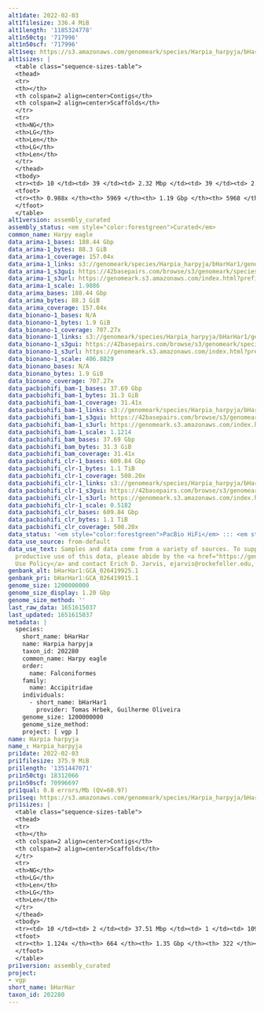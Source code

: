 ```yaml
---
alt1date: 2022-02-03
alt1filesize: 336.4 MiB
alt1length: '1185324778'
alt1n50ctg: '717996'
alt1n50scf: '717996'
alt1seq: https://s3.amazonaws.com/genomeark/species/Harpia_harpyja/bHarHar1/assembly_curated/bHarHar1.alt.cur.20220203.fasta.gz
alt1sizes: |
  <table class="sequence-sizes-table">
  <thead>
  <tr>
  <th></th>
  <th colspan=2 align=center>Contigs</th>
  <th colspan=2 align=center>Scaffolds</th>
  </tr>
  <tr>
  <th>NG</th>
  <th>LG</th>
  <th>Len</th>
  <th>LG</th>
  <th>Len</th>
  </tr>
  </thead>
  <tbody>
  <tr><td> 10 </td><td> 39 </td><td> 2.32 Mbp </td><td> 39 </td><td> 2.32 Mbp </td></tr><tr><td> 20 </td><td> 103 </td><td> 1.61 Mbp </td><td> 103 </td><td> 1.61 Mbp </td></tr><tr><td> 30 </td><td> 188 </td><td> 1.24 Mbp </td><td> 188 </td><td> 1.24 Mbp </td></tr><tr><td> 40 </td><td> 298 </td><td> 0.96 Mbp </td><td> 298 </td><td> 0.96 Mbp </td></tr><tr style="background-color:#cccccc;"><td> 50 </td><td> 442 </td><td> 0.72 Mbp </td><td> 442 </td><td> 0.72 Mbp </td></tr><tr><td> 60 </td><td> 641 </td><td> 0.50 Mbp </td><td> 641 </td><td> 0.50 Mbp </td></tr><tr><td> 70 </td><td> 935 </td><td> 318.14 Kbp </td><td> 935 </td><td> 318.14 Kbp </td></tr><tr><td> 80 </td><td> 1462 </td><td> 157.68 Kbp </td><td> 1462 </td><td> 157.68 Kbp </td></tr><tr><td> 90 </td><td> 2826 </td><td> 53.94 Kbp </td><td> 2825 </td><td> 53.99 Kbp </td></tr><tr><td> 100 </td><td> 0 </td><td>  </td><td> 0 </td><td>  </td></tr></tbody>
  <tfoot>
  <tr><th> 0.988x </th><th> 5969 </th><th> 1.19 Gbp </th><th> 5968 </th><th> 1.19 Gbp </th></tr>
  </tfoot>
  </table>
alt1version: assembly_curated
assembly_status: <em style="color:forestgreen">Curated</em>
common_name: Harpy eagle
data_arima-1_bases: 188.44 Gbp
data_arima-1_bytes: 88.3 GiB
data_arima-1_coverage: 157.04x
data_arima-1_links: s3://genomeark/species/Harpia_harpyja/bHarHar1/genomic_data/arima/<br>
data_arima-1_s3gui: https://42basepairs.com/browse/s3/genomeark/species/Harpia_harpyja/bHarHar1/genomic_data/arima/
data_arima-1_s3url: https://genomeark.s3.amazonaws.com/index.html?prefix=species/Harpia_harpyja/bHarHar1/genomic_data/arima/
data_arima-1_scale: 1.9886
data_arima_bases: 188.44 Gbp
data_arima_bytes: 88.3 GiB
data_arima_coverage: 157.04x
data_bionano-1_bases: N/A
data_bionano-1_bytes: 1.9 GiB
data_bionano-1_coverage: 707.27x
data_bionano-1_links: s3://genomeark/species/Harpia_harpyja/bHarHar1/genomic_data/bionano/<br>
data_bionano-1_s3gui: https://42basepairs.com/browse/s3/genomeark/species/Harpia_harpyja/bHarHar1/genomic_data/bionano/
data_bionano-1_s3url: https://genomeark.s3.amazonaws.com/index.html?prefix=species/Harpia_harpyja/bHarHar1/genomic_data/bionano/
data_bionano-1_scale: 406.8829
data_bionano_bases: N/A
data_bionano_bytes: 1.9 GiB
data_bionano_coverage: 707.27x
data_pacbiohifi_bam-1_bases: 37.69 Gbp
data_pacbiohifi_bam-1_bytes: 31.3 GiB
data_pacbiohifi_bam-1_coverage: 31.41x
data_pacbiohifi_bam-1_links: s3://genomeark/species/Harpia_harpyja/bHarHar1/genomic_data/pacbio_hifi/<br>
data_pacbiohifi_bam-1_s3gui: https://42basepairs.com/browse/s3/genomeark/species/Harpia_harpyja/bHarHar1/genomic_data/pacbio_hifi/
data_pacbiohifi_bam-1_s3url: https://genomeark.s3.amazonaws.com/index.html?prefix=species/Harpia_harpyja/bHarHar1/genomic_data/pacbio_hifi/
data_pacbiohifi_bam-1_scale: 1.1214
data_pacbiohifi_bam_bases: 37.69 Gbp
data_pacbiohifi_bam_bytes: 31.3 GiB
data_pacbiohifi_bam_coverage: 31.41x
data_pacbiohifi_clr-1_bases: 609.84 Gbp
data_pacbiohifi_clr-1_bytes: 1.1 TiB
data_pacbiohifi_clr-1_coverage: 508.20x
data_pacbiohifi_clr-1_links: s3://genomeark/species/Harpia_harpyja/bHarHar1/genomic_data/pacbio_hifi/<br>
data_pacbiohifi_clr-1_s3gui: https://42basepairs.com/browse/s3/genomeark/species/Harpia_harpyja/bHarHar1/genomic_data/pacbio_hifi/
data_pacbiohifi_clr-1_s3url: https://genomeark.s3.amazonaws.com/index.html?prefix=species/Harpia_harpyja/bHarHar1/genomic_data/pacbio_hifi/
data_pacbiohifi_clr-1_scale: 0.5182
data_pacbiohifi_clr_bases: 609.84 Gbp
data_pacbiohifi_clr_bytes: 1.1 TiB
data_pacbiohifi_clr_coverage: 508.20x
data_status: '<em style="color:forestgreen">PacBio HiFi</em> ::: <em style="color:forestgreen">Arima</em>'
data_use_source: from-default
data_use_text: Samples and data come from a variety of sources. To support fair and
  productive use of this data, please abide by the <a href="https://genome10k.soe.ucsc.edu/data-use-policies/">Data
  Use Policy</a> and contact Erich D. Jarvis, ejarvis@rockefeller.edu, with any questions.
genbank_alt: bHarHar1:GCA_026419925.1
genbank_pri: bHarHar1:GCA_026419915.1
genome_size: 1200000000
genome_size_display: 1.20 Gbp
genome_size_method: ''
last_raw_data: 1651615037
last_updated: 1651615037
metadata: |
  species:
    short_name: bHarHar
    name: Harpia harpyja
    taxon_id: 202280
    common_name: Harpy eagle
    order:
      name: Falconiformes
    family:
      name: Accipitridae
    individuals:
      - short_name: bHarHar1
        provider: Tomas Hrbek, Guilherme Oliveira
    genome_size: 1200000000
    genome_size_method:
    project: [ vgp ]
name: Harpia harpyja
name_: Harpia_harpyja
pri1date: 2022-02-03
pri1filesize: 375.9 MiB
pri1length: '1351447071'
pri1n50ctg: 18312066
pri1n50scf: 70996697
pri1qual: 0.8 errors/Mb (QV=60.97)
pri1seq: https://s3.amazonaws.com/genomeark/species/Harpia_harpyja/bHarHar1/assembly_curated/bHarHar1.pri.cur.20220203.fasta.gz
pri1sizes: |
  <table class="sequence-sizes-table">
  <thead>
  <tr>
  <th></th>
  <th colspan=2 align=center>Contigs</th>
  <th colspan=2 align=center>Scaffolds</th>
  </tr>
  <tr>
  <th>NG</th>
  <th>LG</th>
  <th>Len</th>
  <th>LG</th>
  <th>Len</th>
  </tr>
  </thead>
  <tbody>
  <tr><td> 10 </td><td> 2 </td><td> 37.51 Mbp </td><td> 1 </td><td> 109.61 Mbp </td></tr><tr><td> 20 </td><td> 5 </td><td> 31.85 Mbp </td><td> 2 </td><td> 90.87 Mbp </td></tr><tr><td> 30 </td><td> 9 </td><td> 27.19 Mbp </td><td> 3 </td><td> 86.87 Mbp </td></tr><tr><td> 40 </td><td> 14 </td><td> 22.46 Mbp </td><td> 4 </td><td> 83.80 Mbp </td></tr><tr style="background-color:#cccccc;"><td> 50 </td><td> 20 </td><td style="background-color:#88ff88;"> 18.31 Mbp </td><td> 6 </td><td style="background-color:#88ff88;"> 71.00 Mbp </td></tr><tr><td> 60 </td><td> 27 </td><td> 16.32 Mbp </td><td> 8 </td><td> 53.30 Mbp </td></tr><tr><td> 70 </td><td> 36 </td><td> 13.42 Mbp </td><td> 10 </td><td> 47.19 Mbp </td></tr><tr><td> 80 </td><td> 45 </td><td> 11.63 Mbp </td><td> 13 </td><td> 45.16 Mbp </td></tr><tr><td> 90 </td><td> 60 </td><td> 6.13 Mbp </td><td> 16 </td><td> 34.17 Mbp </td></tr><tr><td> 100 </td><td> 91 </td><td> 1.85 Mbp </td><td> 20 </td><td> 24.56 Mbp </td></tr></tbody>
  <tfoot>
  <tr><th> 1.124x </th><th> 664 </th><th> 1.35 Gbp </th><th> 322 </th><th> 1.35 Gbp </th></tr>
  </tfoot>
  </table>
pri1version: assembly_curated
project:
- vgp
short_name: bHarHar
taxon_id: 202280
---
```

